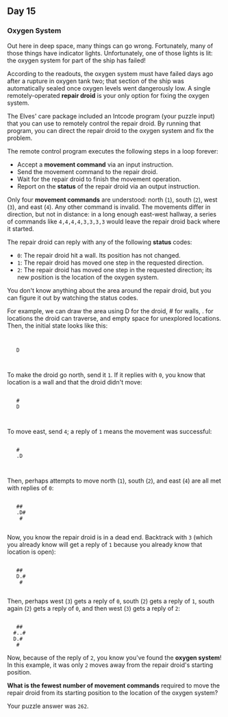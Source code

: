 ## Day 15

### Oxygen System

Out here in deep space, many things can go wrong. Fortunately, many of those things have 
indicator lights. Unfortunately, one of those lights is lit: the oxygen system for part of the 
ship has failed!

According to the readouts, the oxygen system must have failed days ago after a rupture in 
oxygen tank two; that section of the ship was automatically sealed once oxygen levels went 
dangerously low. A single remotely-operated **repair droid** is your only option for fixing the 
oxygen system.

The Elves' care package included an Intcode program (your puzzle input) that you can use to 
remotely control the repair droid. By running that program, you can direct the repair droid to 
the oxygen system and fix the problem.

The remote control program executes the following steps in a loop forever:

- Accept a **movement command** via an input instruction.
- Send the movement command to the repair droid.
- Wait for the repair droid to finish the movement operation.
- Report on the **status** of the repair droid via an output instruction.

Only four **movement commands** are understood: north (`1`), south (`2`), west (`3`), and 
east (`4`). Any other command is invalid. The movements differ in direction, but not in distance: 
in a long enough east-west hallway, a series of commands like `4,4,4,4,3,3,3,3` would 
leave the repair droid back where it started.

The repair droid can reply with any of the following **status** codes:

- `0`: The repair droid hit a wall. Its position has not changed.
- `1`: The repair droid has moved one step in the requested direction.
- `2`: The repair droid has moved one step in the requested direction; its new position is the location of the oxygen system.

You don't know anything about the area around the repair droid, but you can figure it out 
by watching the status codes.

For example, we can draw the area using D for the droid, # for walls, . for locations the droid
can traverse, and empty space for unexplored locations. Then, the initial state looks like this:

```
      
      
   D  
      
      
```

To make the droid go north, send it `1`. If it replies with `0`, you know that location is a wall and 
that the droid didn't move:

```
      
   #  
   D  
      
      
```

To move east, send `4`; a reply of `1` means the movement was successful:

```
      
   #  
   .D 
      
      
```

Then, perhaps attempts to move north (`1`), south (`2`), and east (`4`) are all met with replies of `0`:

```
      
   ## 
   .D#
    # 
      
```

Now, you know the repair droid is in a dead end. Backtrack with `3` (which you already know 
will get a reply of `1` because you already know that location is open):

```
      
   ## 
   D.#
    # 
      
```

Then, perhaps west (`3`) gets a reply of `0`, south (`2`) gets a reply of `1`, south again (`2`) gets 
a reply of `0`, and then west (`3`) gets a reply of `2`:

```
      
   ## 
  #..#
  D.# 
   #  
```

Now, because of the reply of `2`, you know you've found the **oxygen system**! In this 
example, it was only `2` moves away from the repair droid's starting position.

**What is the fewest number of movement commands** required to move the repair droid 
from its starting position to the location of the oxygen system?

Your puzzle answer was `262`.
